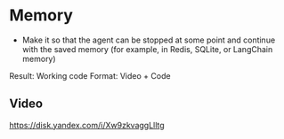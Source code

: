 # Memory

- Make it so that the agent can be stopped at some point and continue with the saved memory (for example, in Redis, SQLite, or LangChain memory)

Result: Working code
Format: Video + Code

## Video
https://disk.yandex.com/i/Xw9zkvaggLlltg
